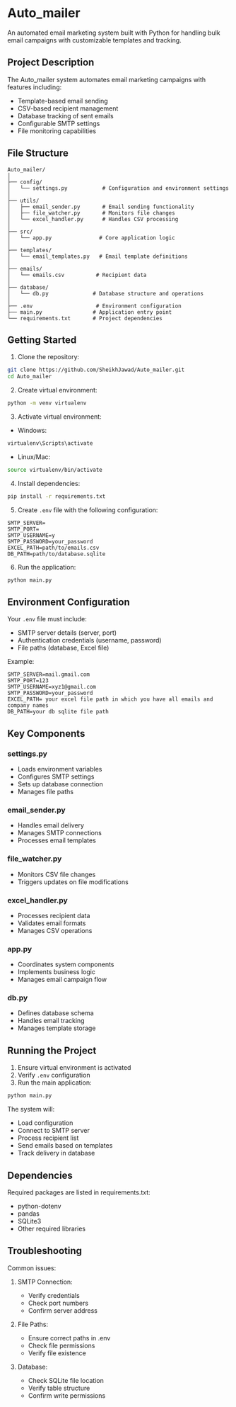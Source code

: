 # Auto_mailer

An automated email marketing system built with Python for handling bulk email campaigns with customizable templates and tracking.

## Project Description

The Auto_mailer system automates email marketing campaigns with features including:
- Template-based email sending
- CSV-based recipient management
- Database tracking of sent emails
- Configurable SMTP settings
- File monitoring capabilities

## File Structure
```
Auto_mailer/
│
├── config/
│   └── settings.py           # Configuration and environment settings
│
├── utils/
│   ├── email_sender.py       # Email sending functionality
│   ├── file_watcher.py       # Monitors file changes
│   └── excel_handler.py      # Handles CSV processing
│
├── src/
│   └── app.py               # Core application logic
│
├── templates/
│   └── email_templates.py   # Email template definitions
│
├── emails/
│   └── emails.csv          # Recipient data
│
├── database/
│   └── db.py              # Database structure and operations
│
├── .env                    # Environment configuration
├── main.py                # Application entry point
└── requirements.txt       # Project dependencies
```

## Getting Started

1. Clone the repository:
```bash
git clone https://github.com/SheikhJawad/Auto_mailer.git
cd Auto_mailer
```

2. Create virtual environment:
```bash
python -m venv virtualenv
```

3. Activate virtual environment:
- Windows:
```bash
virtualenv\Scripts\activate
```
- Linux/Mac:
```bash
source virtualenv/bin/activate
```

4. Install dependencies:
```bash
pip install -r requirements.txt
```

5. Create `.env` file with the following configuration:
```
SMTP_SERVER=
SMTP_PORT=
SMTP_USERNAME=y
SMTP_PASSWORD=your_password
EXCEL_PATH=path/to/emails.csv
DB_PATH=path/to/database.sqlite
```

6. Run the application:
```bash
python main.py
```

## Environment Configuration

Your `.env` file must include:
- SMTP server details (server, port)
- Authentication credentials (username, password)
- File paths (database, Excel file)

Example:
```
SMTP_SERVER=mail.gmail.com
SMTP_PORT=123
SMTP_USERNAME=xyz1@gmail.com
SMTP_PASSWORD=your_password
EXCEL_PATH= your excel file path in which you have all emails and company names
DB_PATH=your db sqlite file path
```

## Key Components

### settings.py
- Loads environment variables
- Configures SMTP settings
- Sets up database connection
- Manages file paths

### email_sender.py
- Handles email delivery
- Manages SMTP connections
- Processes email templates

### file_watcher.py
- Monitors CSV file changes
- Triggers updates on file modifications

### excel_handler.py
- Processes recipient data
- Validates email formats
- Manages CSV operations

### app.py
- Coordinates system components
- Implements business logic
- Manages email campaign flow

### db.py
- Defines database schema
- Handles email tracking
- Manages template storage

## Running the Project

1. Ensure virtual environment is activated
2. Verify `.env` configuration
3. Run the main application:
```bash
python main.py
```

The system will:
- Load configuration
- Connect to SMTP server
- Process recipient list
- Send emails based on templates
- Track delivery in database

## Dependencies
Required packages are listed in requirements.txt:
- python-dotenv
- pandas
- SQLite3
- Other required libraries

## Troubleshooting

Common issues:
1. SMTP Connection:
   - Verify credentials
   - Check port numbers
   - Confirm server address

2. File Paths:
   - Ensure correct paths in .env
   - Check file permissions
   - Verify file existence

3. Database:
   - Check SQLite file location
   - Verify table structure
   - Confirm write permissions

